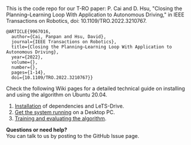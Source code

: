This is the code repo for our T-RO paper: P. Cai and D. Hsu, "Closing the Planning–Learning Loop With Application to Autonomous Driving," in IEEE Transactions on Robotics, doi: 10.1109/TRO.2022.3210767.
```
@ARTICLE{9967016,
  author={Cai, Panpan and Hsu, David},
  journal={IEEE Transactions on Robotics}, 
  title={Closing the Planning–Learning Loop With Application to Autonomous Driving}, 
  year={2022},
  volume={},
  number={},
  pages={1-14},
  doi={10.1109/TRO.2022.3210767}}
```

Check the following Wiki pages for a detailed technical guide on installing and using the algorithm on Ubuntu 20.04.
1. [Installation](https://github.com/cindycia/lets-drive/wiki/1.-Installation) of dependencies and LeTS-Drive.
2. [Get the system running](https://github.com/cindycia/lets-drive/wiki/2.-Running-the-System-on-a-Desktop-PC) on a Desktop PC.
3. [Training and evaluating the algorithm](https://github.com/cindycia/lets-drive/wiki/3.-Training-and-Evaluation-on-a-Server).

**Questions or need help?** \
You can talk to us by posting to the GitHub Issue page.
